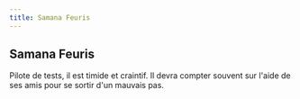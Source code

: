 ```yaml
---
title: Samana Feuris
---
```


Samana Feuris
-------------



  
Pilote de tests, il est timide et craintif. Il devra compter souvent sur l'aide de ses amis pour 
se sortir d'un mauvais pas.